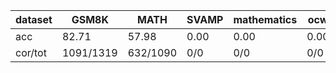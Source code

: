|dataset|GSM8K|MATH|SVAMP|mathematics|ocw|aime24|amc23|carp_en|college_math|olympiadbench|
|--|--|--|--|--|--|--|--|--|--|--|
|acc|82.71|57.98|0.00|0.00|0.00|0.00|0.00|0.00|0.00|0.00|
|cor/tot|1091/1319|632/1090|0/0|0/0|0/0|0/0|0/0|0/0|0/0|0/0|
